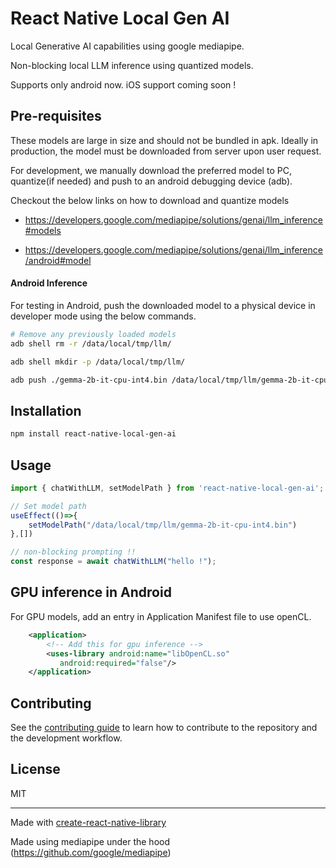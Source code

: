 # React Native Local Gen AI

Local Generative AI capabilities using google mediapipe.

Non-blocking local LLM inference using quantized models.

Supports only android now. iOS support coming soon !

## Pre-requisites

These models are large in size and should not be bundled in apk. 
Ideally in production, the model must be downloaded from server upon user request.

For development, we manually download the preferred model to PC, quantize(if needed) and push to an android debugging device (adb).

Checkout the below links on how to download and quantize models
 - https://developers.google.com/mediapipe/solutions/genai/llm_inference#models

 - https://developers.google.com/mediapipe/solutions/genai/llm_inference/android#model


#### Android Inference

For testing in Android, push the downloaded model to a physical device in developer mode using the below commands.

```sh
# Remove any previously loaded models
adb shell rm -r /data/local/tmp/llm/

adb shell mkdir -p /data/local/tmp/llm/

adb push ./gemma-2b-it-cpu-int4.bin /data/local/tmp/llm/gemma-2b-it-cpu-int4.bin
```

## Installation

```sh
npm install react-native-local-gen-ai
```

## Usage

```js
import { chatWithLLM, setModelPath } from 'react-native-local-gen-ai';

// Set model path
useEffect(()=>{
    setModelPath("/data/local/tmp/llm/gemma-2b-it-cpu-int4.bin")
},[])

// non-blocking prompting !!
const response = await chatWithLLM("hello !");
```

## GPU inference in Android

For GPU models, add an entry in Application Manifest file to use openCL. 

```xml
    <application>
        <!-- Add this for gpu inference -->
        <uses-library android:name="libOpenCL.so"
           android:required="false"/>
    </application>
```


## Contributing

See the [contributing guide](CONTRIBUTING.md) to learn how to contribute to the repository and the development workflow.

## License

MIT

---

Made with [create-react-native-library](https://github.com/callstack/react-native-builder-bob)

Made using mediapipe under the hood (https://github.com/google/mediapipe)
